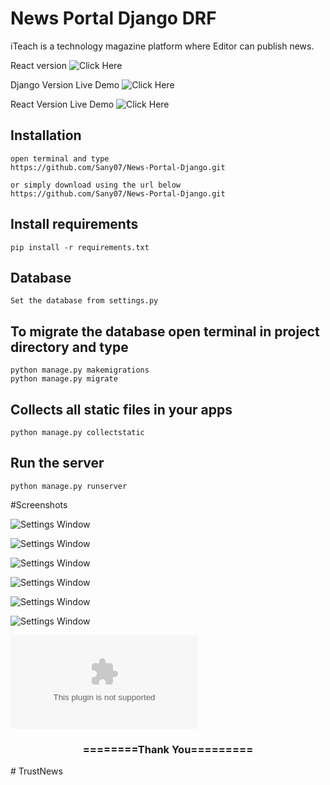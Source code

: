 # News Portal Django DRF

iTeach is a technology magazine platform where Editor can publish news.
  

React version  ![Click Here](https://github.com/Sany07/News-Portal-React)

Django Version Live Demo ![Click Here](https://itechportal.herokuapp.com) 

React Version Live Demo ![Click Here](https://itech-9b147.web.app/) 



## Installation 

```
open terminal and type
https://github.com/Sany07/News-Portal-Django.git

or simply download using the url below
https://github.com/Sany07/News-Portal-Django.git
```

## Install requirements

```
pip install -r requirements.txt
```
## Database

```
Set the database from settings.py
```

## To migrate the database open terminal in project directory and type
```
python manage.py makemigrations
python manage.py migrate
```

## Collects all static files in your apps

```
python manage.py collectstatic
```

## Run the server
```
python manage.py runserver
```




#Screenshots


![Settings Window](https://github.com/Sany07/News-Portal-React/blob/main/ss/01%20-%20iTECH%20-%20itech-9b147.web.app.png)


![Settings Window](https://github.com/Sany07/News-Portal-React/blob/main/ss/02%20-%20iTECH%20-%20itech-9b147.web.app.png)


![Settings Window](https://github.com/Sany07/News-Portal-React/blob/main/ss/03%20-%20iTECH%20-%20itech-9b147.web.app.png)


![Settings Window](https://github.com/Sany07/News-Portal-React/blob/main/ss/04%20-%20iTECH%20-%20itech-9b147.web.app.png)


![Settings Window](https://github.com/Sany07/News-Portal-React/blob/main/ss/05%20-%20iTECH%20-%20itech-9b147.web.app.png)


![Settings Window](https://github.com/Sany07/News-Portal-React/blob/main/ss/06%20-%20iTECH%20-%20itech-9b147.web.app.png)

![Settings Window](https://github.com/Sany07/News-Portal-React/blob/main/ss/07%20-%20Snippets%20API%20-%20itechportal.herokuapp.com)

<div align="center">
    <h3>========Thank You=========</h3>
</div>


#   T r u s t N e w s  
 